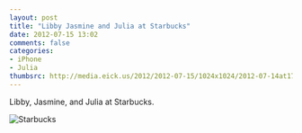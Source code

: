 ```yaml
---
layout: post
title: "Libby Jasmine and Julia at Starbucks"
date: 2012-07-15 13:02
comments: false
categories: 
- iPhone
- Julia
thumbsrc: http://media.eick.us/2012/2012-07-15/1024x1024/2012-07-14at17.40.42.jpg
---
```

Libby, Jasmine, and Julia at Starbucks.

![Starbucks](http://media.eick.us/media/photographs/2012/2012-07-15/2012-07-14at17.40.42.jpg)

